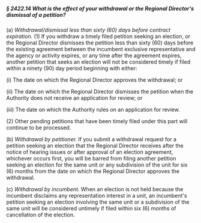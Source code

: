 ##### § 2422.14 What is the effect of your withdrawal or the Regional Director's dismissal of a petition? #####

(a) *Withdrawal/dismissal less than sixty (60) days before contract expiration.* (1) If you withdraw a timely filed petition seeking an election, or the Regional Director dismisses the petition less than sixty (60) days before the existing agreement between the incumbent exclusive representative and the agency or activity expires, or any time after the agreement expires, another petition that seeks an election will not be considered timely if filed within a ninety (90) day period beginning with either:

(i) The date on which the Regional Director approves the withdrawal; or

(ii) The date on which the Regional Director dismisses the petition when the Authority does not receive an application for review; or

(iii) The date on which the Authority rules on an application for review.

(2) Other pending petitions that have been timely filed under this part will continue to be processed.

(b) *Withdrawal by petitioner.* If you submit a withdrawal request for a petition seeking an election that the Regional Director receives after the notice of hearing issues or after approval of an election agreement, whichever occurs first, you will be barred from filing another petition seeking an election for the same unit or any subdivision of the unit for six (6) months from the date on which the Regional Director approves the withdrawal.

(c) *Withdrawal by incumbent.* When an election is not held because the incumbent disclaims any representation interest in a unit, an incumbent's petition seeking an election involving the same unit or a subdivision of the same unit will be considered untimely if filed within six (6) months of cancellation of the election.